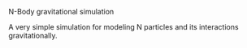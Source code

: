 N-Body gravitational simulation

A very simple simulation for modeling N particles and its interactions gravitationally.
